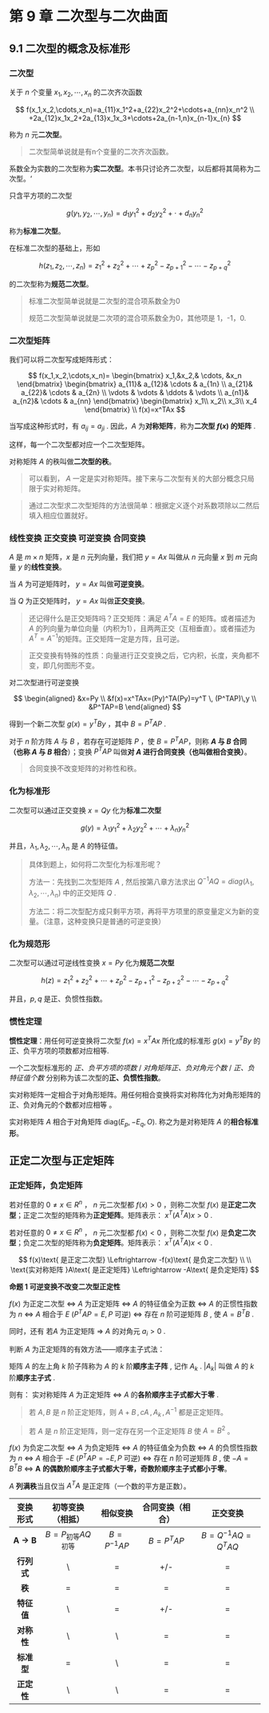 # 第 9 章	二次型与二次曲面

## 9.1	二次型的概念及标准形

### 二次型

关于 $n$ 个变量 $x_1,x_2,\cdots,x_n$ 的二次齐次函数

$$
f(x_1,x_2,\cdots,x_n)=a_{11}x_1^2+a_{22}x_2^2+\cdots+a_{nn}x_n^2
\\
+2a_{12}x_1x_2+2a_{13}x_1x_3+\cdots+2a_{n-1,n}x_{n-1}x_{n}
$$

称为 $n$ 元**二次型**。

> 二次型简单说就是有n个变量的二次齐次函数。

系数全为实数的二次型称为**实二次型**。本书只讨论齐二次型，以后都将其简称为二次型。‘

只含平方项的二次型

$$
g(y_1,y_2,\cdots,y_n)=d_1y_1^2+d_2y_2^2+\cdot+d_ny_n^2
$$

称为**标准二次型**。

在标准二次型的基础上，形如

$$
h(z_1,z_2,\cdots,z_n)=z_1^2+z_2^2+\cdots+z_p^2-z_{p+1}^2-\cdots-z_{p+q}^2
$$

的二次型称为**规范二次型**。

> 标准二次型简单说就是二次型的混合项系数全为0
>
> 规范二次型简单说就是二次项的混合项系数全为0，其他项是 1，-1，0.

### 二次型矩阵

我们可以将二次型写成矩阵形式：

$$
f(x_1,x_2,\cdots,x_n)=
\begin{bmatrix}
 x_1,&x_2,& \cdots, &x_n
\end{bmatrix}
\begin{bmatrix}  
  a_{11}& a_{12}& \cdots  & a_{1n} \\  
  a_{21}& a_{22}& \cdots  & a_{2n} \\  
  \vdots & \vdots & \ddots & \vdots \\  
  a_{n1}& a_{n2}& \cdots  & a_{nn}  
\end{bmatrix}  
\begin{bmatrix}
 x_1\\
 x_2\\
 x_3\\
x_4
\end{bmatrix}
\\
f(x)=x^TAx
$$

当写成这种形式时，有 $a_{ij}=a_{ji}$ . 因此，$A$ 为**对称矩阵**，称为**二次型 $f(x)$ 的矩阵** .

这样，每一个二次型都对应一个二次型矩阵。

对称矩阵 $A$ 的秩叫做**二次型的秩**。

> 可以看到， $A$ 一定是实对称矩阵。接下来与二次型有关的大部分概念只局限于实对称矩阵。

> 通过二次型求二次型矩阵的方法很简单：根据定义逐个对系数项除以二然后填入相应位置就好。

### 线性变换 正交变换 可逆变换 合同变换

$A$ 是 $m\times n$ 矩阵，$x$ 是 $n$ 元列向量，我们把 $y=Ax$ 叫做从 $n$ 元向量 $x$ 到 $m$ 元向量 $y$ 的**线性变换**。

当 $A$ 为可逆矩阵时， $y=Ax$ 叫做**可逆变换**。

当 $Q$ 为正交矩阵时， $y=Ax$ 叫做**正交变换**。

> 还记得什么是正交矩阵吗？正交矩阵：满足 $A^TA=E$ 的矩阵。或者描述为 $A$ 的列向量为单位向量（内积为1），且两两正交（互相垂直）。或者描述为 $A^T=A^{-1}$的矩阵。正交矩阵一定是方阵，且可逆。

> 正交变换有特殊的性质：向量进行正交变换之后，它内积，长度，夹角都不变，即几何图形不变。

对二次型进行可逆变换

$$
\begin{aligned}
&x=Py
\\
&f(x)=x^TAx=(Py)^TA(Py)=y^T \, (P^TAP)\,y
\\
&P^TAP=B
\end{aligned}
$$

得到一个新二次型 $g(x)=y^TBy$ ，其中 $B=P^TAP$ .

对于 $n$ 阶方阵 $A$ 与 $B$ ，若存在可逆矩阵 $P$ ，使 $B=P^TAP$，则称 **$A$ 与 $B$ 合同（也称 $A$ 与 $B$ 相合**）；变换 $P^TAP$ 叫做**对 $A$ 进行合同变换（也叫做相合变换）**。

> 合同变换不改变矩阵的对称性和秩。

### 化为标准形

二次型可以通过正交变换 $x=Qy$ 化为**标准二次型**

$$
g(y)=\lambda_1y_1^2+\lambda_2y_2^2+\cdots+\lambda_ny_n^2
$$

并且，$\lambda_1,\lambda_2,\cdots,\lambda_n$ 是 $A$ 的特征值。

> 具体到题上，如何将二次型化为标准形呢？
>
> 方法一：先找到二次型矩阵 $A$ , 然后按第八章方法求出 $Q^{-1}AQ=diag(\lambda_1,\lambda_2,\cdots,\lambda_n)$ 中的正交矩阵 $Q$ .
>
> 方法二：将二次型配方成只剩平方项，再将平方项里的原变量定义为新的变量。（注意，这种变换只是普通的可逆变换）

### 化为规范形

二次型可以通过可逆线性变换 $x=Py$ 化为**规范二次型**

$$
h(z)=z_1^2+z_2^2+\cdots+z_p^2-z_{p+1}^2-z_{p+2}^2-\cdots-z_{p+q}^2
$$

并且，$p,q$ 是正、负惯性指数。

### 惯性定理

**惯性定理**：用任何可逆变换将二次型 $f(x)=x^TAx$ 所化成的标准形 $g(x)=y^TBy$ 的正、负平方项的项数都对应相等.



一个二次型标准形的 *正、负平方项的项数* /  *对角矩阵正、负对角元个数* / *正、负特征值个数* 分别称为该二次型的**正、负惯性指数**。

实对称矩阵一定相合于对角形矩阵。用任何相合变换将实对称阵化为对角形矩阵的正、负对角元的个数都对应相等 。

实对称矩阵 $A$ 相合于对角矩阵 $\mathrm{diag}(E_p,-E_q,O).$ 称之为是对称矩阵 $A$ 的**相合标准形**。

## 正定二次型与正定矩阵

### 正定矩阵，负定矩阵

若对任意的 $0\ne x\in R^n$ ， $n$ 元二次型都 $f(x)>0$ ，则称二次型 $f(x)$ 是**正定二次型**；正定二次型的矩阵称为**正定矩阵**。矩阵表示： $x^T(A^TA)x>0$ .

若对任意的 $0\ne x\in R^n$ ， $n$ 元二次型都 $f(x)<0$ ，则称二次型 $f(x)$ 是**负定二次型**；负定二次型的矩阵称为**负定矩阵**。矩阵表示： $x^T(A^TA)x<0$ .

$$
f(x)\text{ 是正定二次型} \Leftrightarrow -f(x)\text{ 是负定二次型}
\\
\\
\text{实对称矩阵 }A\text{ 是正定矩阵} \Leftrightarrow -A\text{ 是负定矩阵}
$$

**命题 1 可逆变换不改变二次型正定性** 



 $f(x)$ 为正定二次型 $\Leftrightarrow$ $A$ 为正定矩阵 $\Leftrightarrow$ $A$ 的特征值全为正数 $\Leftrightarrow$ $A$ 的正惯性指数为 $n$ $\Leftrightarrow$ $A$ 相合于 $E$ $(P^TAP=E,\,P\text{ 可逆})$  $\Leftrightarrow$ 存在 $n$ 阶可逆矩阵 $B$ , 使 $A=B^TB$ .



同时，还有 若$A$ 为正定矩阵 $\Rightarrow$ $A$ 的对角元 $a_i>0$ .

判断 $A$ 为正定矩阵的有效方法——顺序主子式法：

矩阵 $A$ 的左上角 $k$ 阶子阵称为 $A$ 的 $k$ 阶**顺序主子阵** , 记作 $A_k$ . $|A_k|$ 叫做 $A$ 的 $k$ 阶**顺序主子式**  .

则有： 实对称矩阵 $A$ 为正定矩阵 $\Leftrightarrow$ $A$ 的**各阶顺序主子式都大于零** .

> 若 $A,B$ 是 $n$ 阶正定矩阵，则 $A+B\,,\,cA\,,\,A_k\,,\,A^{-1}$ 都是正定矩阵。

> 若 $A$ 是 $n$ 阶正定矩阵，则一定存在另一个正定矩阵 $B$ 使 $A=B^2$ 。



 $f(x)$ 为负定二次型 $\Leftrightarrow$ $A$ 为负定矩阵 $\Leftrightarrow$ $A$ 的特征值全为负数 $\Leftrightarrow$ $A$ 的负惯性指数为 $n$ $\Leftrightarrow$ $A$ 相合于 $-E$ $(P^TAP=-E,\,P\text{ 可逆})$  $\Leftrightarrow$ 存在 $n$ 阶可逆矩阵 $B$ , 使 $-A=B^TB$  $\Leftrightarrow$ $\mathbf{A}$ **的偶数阶顺序主子式都大于零，奇数阶顺序主子式都小于零**。

$A$ **列满秩**当且仅当 $A^TA$ 是正定阵（一个数的平方是正数）。

|  变换形式  |        初等变换（相抵）         |   相似变换   | 合同变换（相合） |      正交变换      |
| :--------: | :-----------------------------: | :----------: | :--------------: | :----------------: |
| **A → B**  | $B=P_\text{初等}AQ_\text{初等}$ | $B=P^{-1}AP$ |    $B=P^TAP$     | $B=Q^{-1}AQ=Q^TAQ$ |
| **行列式** |                \                |      =       |       +/-        |         =          |
|   **秩**   |                =                |      =       |        =         |         =          |
| **特征值** |                \                |      =       |       +/-        |         =          |
| **对称性** |                \                |      \       |        =         |         =          |
| **标准型** |                =                |      \       |        =         |         =          |
| **正定性** |                \                |      \       |        =         |         =          |

